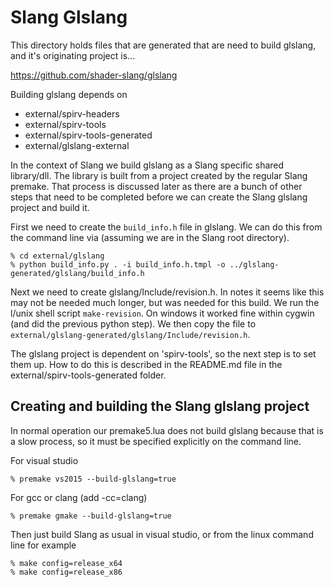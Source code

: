 Slang Glslang
=============

This directory holds files that are generated that are need to build glslang, and it's originating project is...

https://github.com/shader-slang/glslang

Building glslang depends on 

* external/spirv-headers
* external/spirv-tools
* external/spirv-tools-generated
* external/glslang-external

In the context of Slang we build glslang as a Slang specific shared library/dll. The library is built from a project created by the regular Slang premake. That process is discussed later as there are a bunch of other steps that need to be completed before we can create the Slang glslang project and build it. 

First we need to create the `build_info.h` file in glslang. We can do this from the command line via (assuming we are in the Slang root directory). 

```
% cd external/glslang
% python build_info.py . -i build_info.h.tmpl -o ../glslang-generated/glslang/build_info.h
```

Next we need to create glslang/Include/revision.h. In notes it seems like this may not be needed much longer, but was needed for this build. We run the l/unix shell script `make-revision`. On windows it worked fine within cygwin (and did the previous python step). We then copy the file to `external/glslang-generated/glslang/Include/revision.h`.

The glslang project is dependent on 'spirv-tools', so the next step is to set them up. How to do this is described in the README.md file in the external/spirv-tools-generated folder. 

## Creating and building the Slang glslang project

In normal operation our premake5.lua does not build glslang because that is a slow process, so it must be specified explicitly on the command line. 

For visual studio

```
% premake vs2015 --build-glslang=true
```

For gcc or clang (add -cc=clang)

```
% premake gmake --build-glslang=true
```

Then just build Slang as usual in visual studio, or from the linux command line for example

```
% make config=release_x64
% make config=release_x86
```